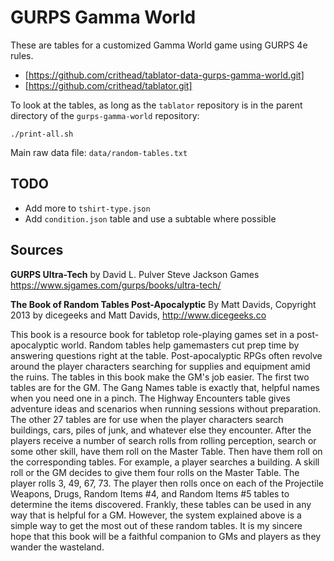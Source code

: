 # GURPS Gamma World

These are tables for a customized Gamma World game using GURPS 4e rules.

- [https://github.com/crithead/tablator-data-gurps-gamma-world.git]
- [https://github.com/crithead/tablator.git]

To look at the tables, as long as the `tablator` repository is in the parent
directory of the `gurps-gamma-world` repository:

```
./print-all.sh
```

Main raw data file: `data/random-tables.txt`

## TODO

- Add more to `tshirt-type.json`
- Add `condition.json` table and use a subtable where possible

## Sources

__GURPS Ultra-Tech__
by David L. Pulver
Steve Jackson Games
https://www.sjgames.com/gurps/books/ultra-tech/

__The Book of Random Tables Post-Apocalyptic__
By Matt Davids,
Copyright 2013 by dicegeeks and Matt Davids,
http://www.dicegeeks.co

This book is a resource book for tabletop role-playing games set in a
post-apocalyptic world. Random tables help gamemasters cut prep time by
answering questions right at the table. Post-apocalyptic RPGs often revolve
around the player characters searching for supplies and equipment amid the
ruins. The tables in this book make the GM's job easier.  The first two
tables are for the GM. The Gang Names table is exactly that, helpful names
when you need one in a pinch. The Highway Encounters table gives adventure
ideas and scenarios when running sessions without preparation.  The other
27 tables are for use when the player characters search buildings, cars,
piles of junk, and whatever else they encounter.  After the players receive
a number of search rolls from rolling perception, search or some other skill,
have them roll on the Master Table. Then have them roll on the corresponding
tables.  For example, a player searches a building. A skill roll or the GM
decides to give them four rolls on the Master Table. The player rolls 3,
49, 67, 73. The player then rolls once on each of the Projectile Weapons,
Drugs, Random Items #4, and Random Items #5 tables to determine the items
discovered.  Frankly, these tables can be used in any way that is helpful
for a GM. However, the system explained above is a simple way to get the
most out of these random tables.  It is my sincere hope that this book
will be a faithful companion to GMs and players as they wander the wasteland.

